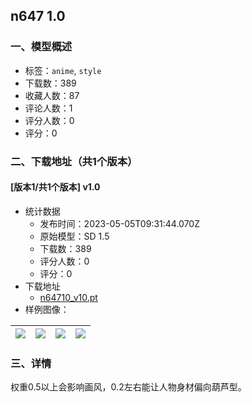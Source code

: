 ## n647 1.0
### 一、模型概述

- 标签：`anime`, `style`
- 下载数：389
- 收藏人数：87
- 评论人数：1
- 评分人数：0
- 评分：0

### 二、下载地址（共1个版本）

#### [版本1/共1个版本] v1.0

- 统计数据
  - 发布时间：2023-05-05T09:31:44.070Z
  - 原始模型：SD 1.5
  - 下载数：389
  - 评分人数：0
  - 评分：0
- 下载地址
  - [n64710_v10.pt](https://civitai.com/api/download/models/62927)
- 样例图像：

| <img src="https://image.civitai.com/xG1nkqKTMzGDvpLrqFT7WA/303452c6-e451-469b-990e-b109e6820b1a/width=450/693038.jpeg" /> | <img src="https://image.civitai.com/xG1nkqKTMzGDvpLrqFT7WA/3bf08edb-430e-4f63-9770-181ef8884aec/width=450/693070.jpeg" /> | <img src="https://image.civitai.com/xG1nkqKTMzGDvpLrqFT7WA/513f622b-dfa1-401c-9c88-3ff43bf41c26/width=450/693069.jpeg" /> | <img src="https://image.civitai.com/xG1nkqKTMzGDvpLrqFT7WA/b186cec1-42f7-439d-ba3e-9ddf287dfdcf/width=450/693067.jpeg" /> |
| ---- | ---- | ---- | ---- |


### 三、详情
<p>权重0.5以上会影响画风，0.2左右能让人物身材偏向葫芦型。</p>